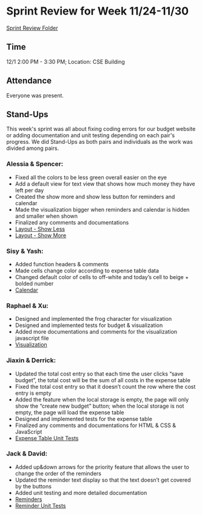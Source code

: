 # Sprint Review for Week 11/24-11/30
[Sprint Review Folder](/specs/sprint-3-review)

## Time
12/1 2:00 PM - 3:30 PM; Location: CSE Building

## Attendance 
Everyone was present.

## Stand-Ups
This week's sprint was all about fixing coding errors for our budget website or adding documentation and unit testing depending on each pair's progress. We did Stand-Ups as both pairs and individuals as the work was divided among pairs.

### Alessia & Spencer:
- Fixed all the colors to be less green overall easier on the eye
- Add a default view for text view that shows how much money they have left per day
- Created the show more and show less button for reminders and calendar
- Made the visualization bigger when reminders and calendar is hidden and smaller when shown
- Finalized any comments and documentations
- [Layout - Show Less](/specs/sprint-3-review/sprint3_showless.png)
- [Layout - Show More](/specs/sprint-3-review/sprint3_showmore.png)

### Sisy & Yash:
- Added function headers & comments
- Made cells change color according to expense table data
- Changed default color of cells to off-white and today’s cell to beige + bolded number
- [Calendar](/specs/sprint-3-review/sprint3-calendar-progress.png)

### Raphael & Xu:
- Designed and implemented the frog character for visualization
- Designed and implemented tests for budget & visualization 
- Added more documentations and comments for the visualization javascript file
- [Visualization](/specs/sprint-3-review/)

### Jiaxin & Derrick:
- Updated the total cost entry so that each time the user clicks “save budget”, the total cost will be the sum of all costs in the expense table
- Fixed the total cost entry so that it doesn’t count the row where the cost entry is empty
- Added the feature when the local storage is empty, the page will only show the “create new budget” button; when the local storage is not empty, the page will load the expense table
- Designed and implemented tests for the expense table
- Finalized any comments and documentations for HTML & CSS & JavaScript
- [Expense Table Unit Tests](/specs/sprint-3-review/ExpenseTable_Tests.png)

### Jack & David: 
- Added up&down arrows for the priority feature that allows the user to change the order of the reminders
- Updated the reminder text display so that the text doesn’t get covered by the buttons
- Added unit testing and more detailed documentation
- [Reminders](/specs/sprint-3-review/reminders.png)
- [Reminder Unit Tests](/specs/sprint-3-review/reminderUnitTests.png)

